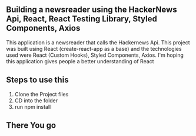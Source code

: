 ## Building a newsreader using the HackerNews Api, React, React Testing Library, Styled Components, Axios 

This application is a newsreader that calls the Hackernews Api. This project was built using React (create-react-app as a base) and the technologies used were React (Custom Hooks), Styled Components, Axios. I'm hoping this application gives people a better understanding of React

## Steps to use this

 1. Clone the Project files
 2. CD into the folder 
 3. run npm install 

## There You go 
